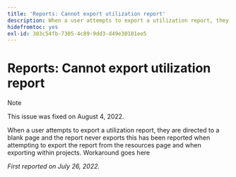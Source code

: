 ```yaml
---
title: 'Reports: Cannot export utilization report'
description: When a user attempts to export a utilization report, they are directed to a blank page and the report never exports this has been reported when attempting to export the report from the resources page and when exporting within projects.
hidefromtoc: yes
exl-id: 303c54fb-7305-4c89-9dd3-d49e30101ee5
---
```

# Reports: Cannot export utilization report

>[!NOTE]
>
>This issue was fixed on August 4, 2022.

When a user attempts to export a utilization report, they are directed to a blank page and the report never exports this has been reported when attempting to export the report from the resources page and when exporting within projects.
Workaround goes here

_First reported on July 26, 2022._
